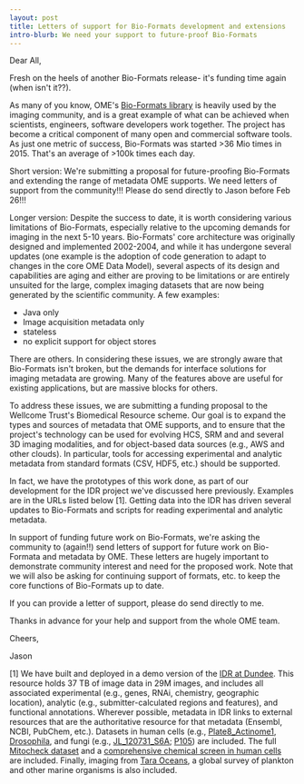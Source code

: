 ```yaml
---
layout: post
title: Letters of support for Bio-Formats development and extensions
intro-blurb: We need your support to future-proof Bio-Formats
---
```

Dear All,

Fresh on the heels of another Bio-Formats release- it's funding time again (when isn't it??).

As many of you know, OME's [Bio-Formats library](https://www.openmicroscopy.org/site/products/bio-formats) is heavily used by the imaging community, and is a great example of what can be achieved when scientists, engineers, software developers work together. The project has become a critical component of many open and commercial software tools. As just one metric of success, Bio-Formats was started >36 Mio times in 2015. That's an average of >100k times each day.

Short version: We're submitting a proposal for future-proofing Bio-Formats and extending the range of metadata OME supports. We need letters of support from the community!!! Please do send directly to Jason before Feb 26!!!

Longer version: Despite the success to date, it is worth considering various limitations of Bio-Formats, especially relative to the upcoming demands for imaging in the next 5-10 years. Bio-Formats' core architecture was originally designed and implemented 2002-2004, and while it has undergone several updates (one example is the adoption of code generation to adapt to changes in the core OME Data Model), several aspects of its design and capabilities are aging and either are proving to be limitations or are entirely unsuited for the large, complex imaging datasets that are now being generated by the scientific community. A few examples:

- Java only
- Image acquisition metadata only
- stateless
- no explicit support for object stores

There are others. In considering these issues, we are strongly aware that Bio-Formats isn't broken, but the demands for interface solutions for imaging metadata are growing. Many of the features above are useful for existing applications, but are massive blocks for others.

To address these issues, we are submitting a funding proposal to the Wellcome Trust's Biomedical Resource scheme.  Our goal is to expand the types and sources of metadata that OME supports, and to ensure that the project's technology can be used for evolving HCS, SRM and and several 3D imaging modalities, and for object-based data sources (e.g., AWS and other clouds). In particular, tools for accessing experimental and analytic metadata from standard formats (CSV, HDF5, etc.) should be supported.

In fact, we have the prototypes of this work done, as part of our development for the IDR project we've discussed here previously. Examples are in the URLs listed below [1]. Getting data into the IDR  has driven several updates to  Bio-Formats and scripts for reading experimental and analytic metadata.

In support of funding future work on Bio-Formats, we're asking the community to (again!!) send letters of support for future work on Bio-Formata and metadata by OME. These letters are hugely important to demonstrate community interest and need for the proposed work. Note that we will also be asking for continuing support of formats, etc. to keep the core functions of Bio-Formats up to date.

If you can provide a letter of support, please do send directly to me.

Thanks in advance for your help and support from the whole OME team.

Cheers,

Jason

[1] We have built and deployed in a demo version of the [IDR at Dundee](https://idr-demo.openmicroscopy.org/). This resource holds 37 TB of image data in 29M images, and includes all associated experimental (e.g., genes, RNAi, chemistry, geographic location), analytic (e.g., submitter-calculated regions and features), and functional annotations. Wherever possible, metadata in IDR links to external resources that are the authoritative resource for that metadata (Ensembl, NCBI, PubChem, etc.). Datasets in human cells (e.g., [Plate8_Actinome1](http://goo.gl/1zoIIk), [Drosophila](http://goo.gl/jPfM3j), and fungi (e.g., [JL_120731_S6A](http://goo.gl/yFPQCw); [P105](http://goo.gl/n3ix5v)) are included. The full [Mitocheck dataset](http://goo.gl/2FfBwd) and a [comprehensive chemical screen in human cells](http://goo.gl/BlFjQS) are included. Finally, imaging from [Tara Oceans](http://goo.gl/2UWWnj), a global survey of plankton and other marine organisms is also included.
